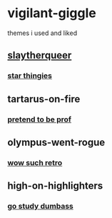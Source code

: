 # vigilant-giggle
themes i used and liked

## [slaytherqueer](https://slaytherqueer.tumblr.com)

### [star thingies](https://github.com/apolitoo/vigilant-giggle/blob/main/slaytherqueer/starthingies.gif?raw=true)



## tartarus-on-fire

### [pretend to be prof](https://github.com/apolitoo/vigilant-giggle/blob/main/tartarus-on-fire/elegante.gif?raw=true)


## olympus-went-rogue
### [wow such retro](https://github.com/apolitoo/vigilant-giggle/blob/main/olympus-went-rogue/retro.gif?raw=true)


## high-on-highlighters
### [go study dumbass](https://github.com/apolitoo/vigilant-giggle/blob/main/high-on-highlighters/study.gif?raw=true)
